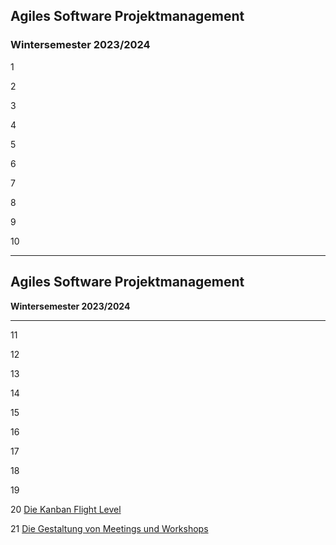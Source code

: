 ## Agiles Software Projektmanagement

### Wintersemester 2023/2024

1 [](?url=01.kapitel.md)

2 [](?url=02.kapitel.md)

3 [](?url=03.kapitel.md)

4 [](?url=04.kapitel.md)

5 [](?url=05.kapitel.md)

6 [](?url=06.kapitel.md)

7 [](?url=07.kapitel.md)

8 [](?url=08.kapitel.md)

9 [](?url=09.kapitel.md)

10 [](?url=10.kapitel.md)

---
## Agiles Software Projektmanagement

**Wintersemester 2023/2024**

----
11 [](?url=11.kapitel.md)

12 [](?url=12.kapitel.md)

13 [](?url=13.kapitel.md)

14 [](?url=14.kapitel.md)

15 [](?url=15.kapitel.md)

16 [](?url=16.kapitel.md)

17 [](?url=17.kapitel.md)

18 [](?url=18.kapitel.md)

19 [](?url=19.kapitel.md)

20 [Die Kanban Flight Level](?url=20.kapitel.md)

21 [Die Gestaltung von Meetings und Workshops](?url=21.kapitel.md)

